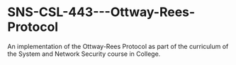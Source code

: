 # SNS-CSL-443---Ottway-Rees-Protocol
An implementation of the Ottway-Rees Protocol as part of the curriculum of the System and Network Security course in College.
